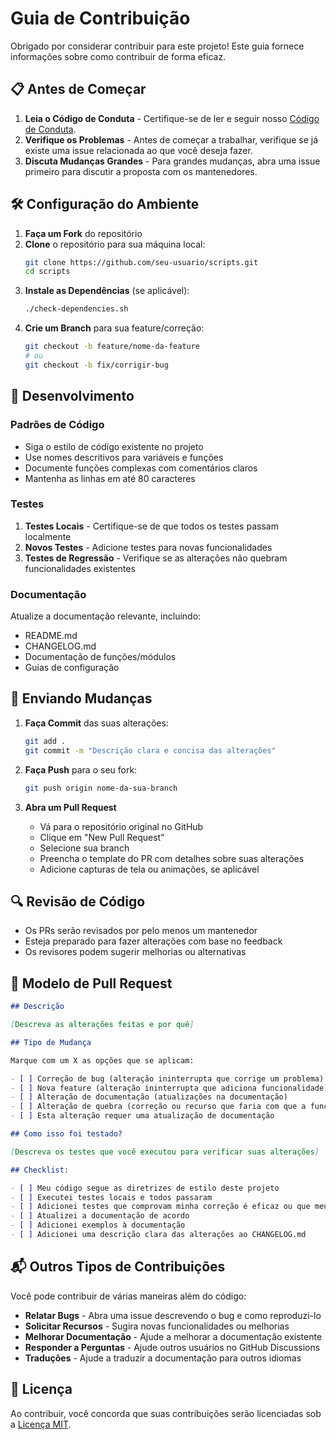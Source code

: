 # Guia de Contribuição

Obrigado por considerar contribuir para este projeto! Este guia fornece informações sobre como contribuir de forma eficaz.

## 📋 Antes de Começar

1. **Leia o Código de Conduta** - Certifique-se de ler e seguir nosso [Código de Conduta](CODE_OF_CONDUCT.md).
2. **Verifique os Problemas** - Antes de começar a trabalhar, verifique se já existe uma issue relacionada ao que você deseja fazer.
3. **Discuta Mudanças Grandes** - Para grandes mudanças, abra uma issue primeiro para discutir a proposta com os mantenedores.

## 🛠 Configuração do Ambiente

1. **Faça um Fork** do repositório
2. **Clone** o repositório para sua máquina local:
   ```bash
   git clone https://github.com/seu-usuario/scripts.git
   cd scripts
   ```
3. **Instale as Dependências** (se aplicável):
   ```bash
   ./check-dependencies.sh
   ```
4. **Crie um Branch** para sua feature/correção:
   ```bash
   git checkout -b feature/nome-da-feature
   # ou
   git checkout -b fix/corrigir-bug
   ```

## 🔧 Desenvolvimento

### Padrões de Código

- Siga o estilo de código existente no projeto
- Use nomes descritivos para variáveis e funções
- Documente funções complexas com comentários claros
- Mantenha as linhas em até 80 caracteres

### Testes

1. **Testes Locais** - Certifique-se de que todos os testes passam localmente
2. **Novos Testes** - Adicione testes para novas funcionalidades
3. **Testes de Regressão** - Verifique se as alterações não quebram funcionalidades existentes

### Documentação

Atualize a documentação relevante, incluindo:
- README.md
- CHANGELOG.md
- Documentação de funções/módulos
- Guias de configuração

## 💾 Enviando Mudanças

1. **Faça Commit** das suas alterações:
   ```bash
   git add .
   git commit -m "Descrição clara e concisa das alterações"
   ```

2. **Faça Push** para o seu fork:
   ```bash
   git push origin nome-da-sua-branch
   ```

3. **Abra um Pull Request**
   - Vá para o repositório original no GitHub
   - Clique em "New Pull Request"
   - Selecione sua branch
   - Preencha o template do PR com detalhes sobre suas alterações
   - Adicione capturas de tela ou animações, se aplicável

## 🔍 Revisão de Código

- Os PRs serão revisados por pelo menos um mantenedor
- Esteja preparado para fazer alterações com base no feedback
- Os revisores podem sugerir melhorias ou alternativas

## 📝 Modelo de Pull Request

```markdown
## Descrição

[Descreva as alterações feitas e por quê]

## Tipo de Mudança

Marque com um X as opções que se aplicam:

- [ ] Correção de bug (alteração ininterrupta que corrige um problema)
- [ ] Nova feature (alteração ininterrupta que adiciona funcionalidade)
- [ ] Alteração de documentação (atualizações na documentação)
- [ ] Alteração de quebra (correção ou recurso que faria com que a funcionalidade existente não funcione conforme o esperado)
- [ ] Esta alteração requer uma atualização de documentação

## Como isso foi testado?

[Descreva os testes que você executou para verificar suas alterações]

## Checklist:

- [ ] Meu código segue as diretrizes de estilo deste projeto
- [ ] Executei testes locais e todos passaram
- [ ] Adicionei testes que comprovam minha correção é eficaz ou que meu recurso funciona
- [ ] Atualizei a documentação de acordo
- [ ] Adicionei exemplos à documentação
- [ ] Adicionei uma descrição clara das alterações ao CHANGELOG.md
```

## 📬 Outros Tipos de Contribuições

Você pode contribuir de várias maneiras além do código:

- **Relatar Bugs** - Abra uma issue descrevendo o bug e como reproduzi-lo
- **Solicitar Recursos** - Sugira novas funcionalidades ou melhorias
- **Melhorar Documentação** - Ajude a melhorar a documentação existente
- **Responder a Perguntas** - Ajude outros usuários no GitHub Discussions
- **Traduções** - Ajude a traduzir a documentação para outros idiomas

## 📄 Licença

Ao contribuir, você concorda que suas contribuições serão licenciadas sob a [Licença MIT](LICENSE).
